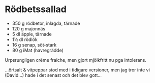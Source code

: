 Rödbetssallad
=============

* 350 g rödbetor, inlagda, tärnade
* 120 g majonnäs
* 5 dl äpple, tärnade
* 1½ dl rödlök
* 16 g senap, söt-stark
* 80 g iMat (havregrädde)


Urpsrungligen crème fraiche, men gjort mjölkfritt nu pga intolerans.

…örtsalt & vitpeppar stod med i tidigare versioner, men jag tror inte vi (David…) hade i det senast
och det blev gott…
